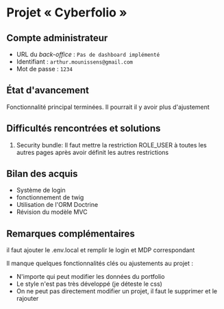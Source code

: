 # Projet « Cyberfolio »

## Compte administrateur

- URL du *back-office* : `Pas de dashboard implémenté`
- Identifiant : `arthur.mounissens@gmail.com`
- Mot de passe : `1234`

## État d'avancement

Fonctionnalité principal terminées. Il pourrait il y avoir plus d'ajustement

## Difficultés rencontrées et solutions

1. Security bundle: Il faut mettre la restriction ROLE_USER à toutes les autres pages après avoir définit les autres restrictions

## Bilan des acquis

- Système de login
- fonctionnement de twig
- Utilisation de l'ORM Doctrine
- Révision du modèle MVC

## Remarques complémentaires

il faut ajouter le .env.local et remplir le login et MDP correspondant

Il manque quelques fonctionnalités clés ou ajustements au projet :
- N'importe qui peut modifier les données du portfolio
- Le style n'est pas très développé (je déteste le css)
- On ne peut pas directement modifier un projet, il faut le supprimer et le rajouter
